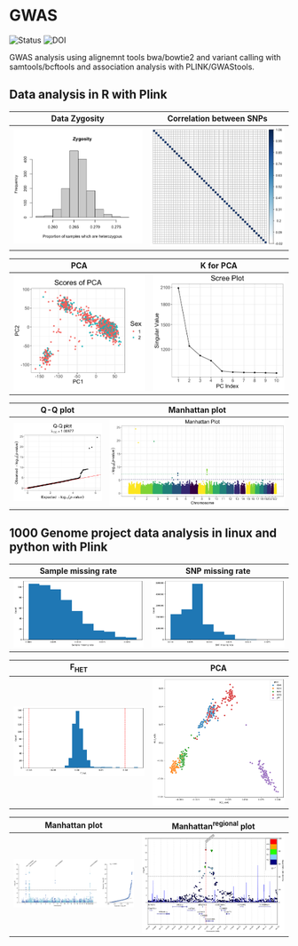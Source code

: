 # GWAS

![Status](https://img.shields.io/badge/status-alpha-red)
![DOI](https://img.shields.io/badge/DOI-in__progress-blue)

GWAS analysis using alignemnt tools bwa/bowtie2  and variant calling with samtools/bcftools and association analysis with PLINK/GWAStools.

## Data analysis in R with Plink
Data Zygosity            |  Correlation between SNPs
:-------------------------:|:-------------------------:
![](https://github.com/hasanwraeth/GWAS/blob/main/Rplot02.png)  |  ![](https://github.com/hasanwraeth/GWAS/blob/main/Rplot05.png)

PCA           |  K for PCA
:-------------------------:|:-------------------------:
![](https://github.com/hasanwraeth/GWAS/blob/main/Rplot04.png)  |  ![](https://github.com/hasanwraeth/GWAS/blob/main/Rplot03.png)

Q-Q plot           |  Manhattan plot
:-------------------------:|:-------------------------:
![](https://github.com/hasanwraeth/GWAS/blob/main/Rplot01.png)  |  ![](https://github.com/hasanwraeth/GWAS/blob/main/Rplot.png)

## 1000 Genome project data analysis in linux and python with Plink
Sample missing rate           |  SNP missing rate  
:-------------------------:|:-------------------------:
![](https://github.com/hasanwraeth/GWAS/blob/main/smiss.png)  |  ![](https://github.com/hasanwraeth/GWAS/blob/main/snpmiss.png)

F<sub>HET</sub>          |  PCA
:-------------------------:|:-------------------------:
![](https://github.com/hasanwraeth/GWAS/blob/main/fhet.png)  |  ![](https://github.com/hasanwraeth/GWAS/blob/main/PCA.png)

Manhattan plot       |  Manhattan<sup>regional</sup>  plot
:-------------------------:|:-------------------------:
![](https://github.com/hasanwraeth/GWAS/blob/main/man.png)  |  ![](https://github.com/hasanwraeth/GWAS/blob/main/mansub.png)
